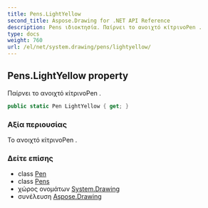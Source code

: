 ```yaml
---
title: Pens.LightYellow
second_title: Aspose.Drawing for .NET API Reference
description: Pens ιδιοκτησία. Παίρνει το ανοιχτό κίτρινοPen .
type: docs
weight: 760
url: /el/net/system.drawing/pens/lightyellow/
---
```

## Pens.LightYellow property

Παίρνει το ανοιχτό κίτρινοPen .

```csharp
public static Pen LightYellow { get; }
```

### Αξία περιουσίας

Το ανοιχτό κίτρινοPen .

### Δείτε επίσης

* class [Pen](../../pen/)
* class [Pens](../)
* χώρος ονομάτων [System.Drawing](../../pens/)
* συνέλευση [Aspose.Drawing](../../../)


